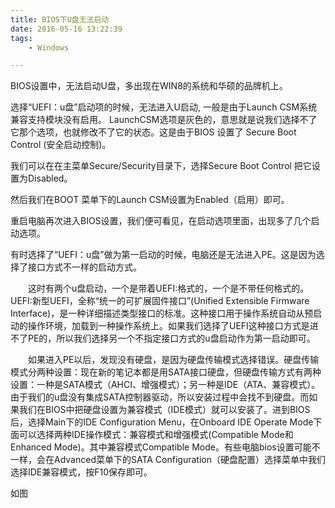 ```yaml
---
title: BIOS下U盘无法启动
date: 2016-05-16 13:22:39
tags:
    - Windows

---
```

BIOS设置中，无法启动U盘，多出现在WIN8的系统和华硕的品牌机上。

选择“UEFI：u盘”启动项的时候，无法进入U启动, 一般是由于Launch CSM系统兼容支持模块没有启用。
LaunchCSM选项是灰色的，意思就是说我们选择不了它那个选项，也就修改不了它的状态。这是由于BIOS  设置了 Secure  Boot  Control (安全启动控制)。

我们可以在在主菜单Secure/Security目录下，选择Secure  Boot  Control 把它设置为Disabled。

然后我们在BOOT 菜单下的Launch CSM设置为Enabled（启用）即可。

重启电脑再次进入BIOS设置，我们便可看见，在启动选项里面，出现多了几个启动选项。

<!--more-->
有时选择了“UEFI：u盘”做为第一启动的时候，电脑还是无法进入PE。这是因为选择了接口方式不一样的启动方式。

　　这时有两个u盘启动，一个是带着UEFI:格式的，一个是不带任何格式的。UEFI:新型UEFI，全称“统一的可扩展固件接口”(Unified Extensible Firmware Interface)，是一种详细描述类型接口的标准。这种接口用于操作系统自动从预启动的操作环境，加载到一种操作系统上。如果我们选择了UEFI这种接口方式是进不了PE的，所以我们选择另一个不指定接口方式的u盘启动作为第一启动即可。

　　如果进入PE以后，发现没有硬盘，是因为硬盘传输模式选择错误。硬盘传输模式分两种设置：现在新的笔记本都是用SATA接口硬盘，但硬盘传输方式有两种设置：一种是SATA模式（AHCI、增强模式）；另一种是IDE（ATA、兼容模式）。由于我们的u盘没有集成SATA控制器驱动，所以安装过程中会找不到硬盘。而如果我们在BIOS中把硬盘设置为兼容模式（IDE模式）就可以安装了。进到BIOS后，选择Main下的IDE Configuration Menu，在Onboard IDE Operate Mode下面可以选择两种IDE操作模式：兼容模式和增强模式(Compatible Mode和Enhanced Mode)。其中兼容模式Compatible Mode。有些电脑bios设置可能不一样，会在Advanced菜单下的SATA Configuration（硬盘配置）选择菜单中我们选择IDE兼容模式，按F10保存即可。

如图

